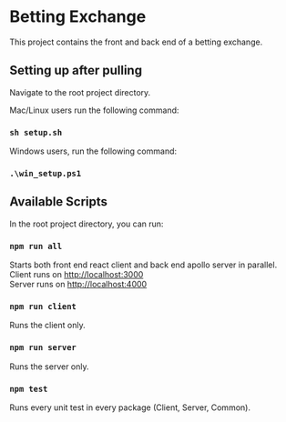 # Betting Exchange

This project contains the front and back end of a betting exchange.


## Setting up after pulling

Navigate to the root project directory.

Mac/Linux users run the following command:
### `sh setup.sh`

Windows users, run the following command:
### `.\win_setup.ps1`

## Available Scripts

In the root project directory, you can run:

### `npm run all`

Starts both front end react client and back end apollo server in parallel.\
Client runs on [http://localhost:3000](http://localhost:3000)\
Server runs on [http://localhost:4000](http://localhost:4000)

### `npm run client`

Runs the client only.


### `npm run server`

Runs the server only.

### `npm test`

Runs every unit test in every package (Client, Server, Common).
